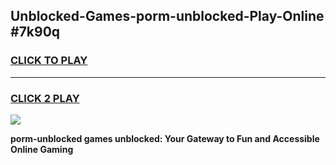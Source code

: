 
## Unblocked-Games-porm-unblocked-Play-Online #7k90q
<h3>
<a href="https://news.freeplayer.one?title=porm-unblocked&ref=3">CLICK TO PLAY</a></h3>
<hr>

<h3>
<a href="https://news.freeplayer.one?title=porm-unblocked&ref=3">CLICK 2 PLAY</a>
  
</h3>

<a href="https://news.freeplayer.one?title=porm-unblocked&ref=3"><img src="https://clearcache.store/games.png"></a>


**porm-unblocked games unblocked: Your Gateway to Fun and Accessible Online Gaming**
